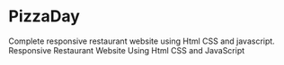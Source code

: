 # PizzaDay
 
Complete responsive restaurant  website  using Html CSS and  javascript.
Responsive Restaurant Website Using Html CSS and JavaScript
